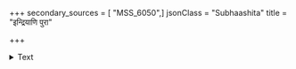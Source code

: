 +++
secondary_sources = [ "MSS_6050",]
jsonClass = "Subhaashita"
title = "इन्द्रियाणि पुरा"

+++

<details><summary>Text</summary>

इन्द्रियाणि पुरा जित्वा जितं त्रिभुवनं त्वया।  
स्मरद्भरिव तैद्वैरम् इन्द्रियैरेव निर्जितः॥
</details>
